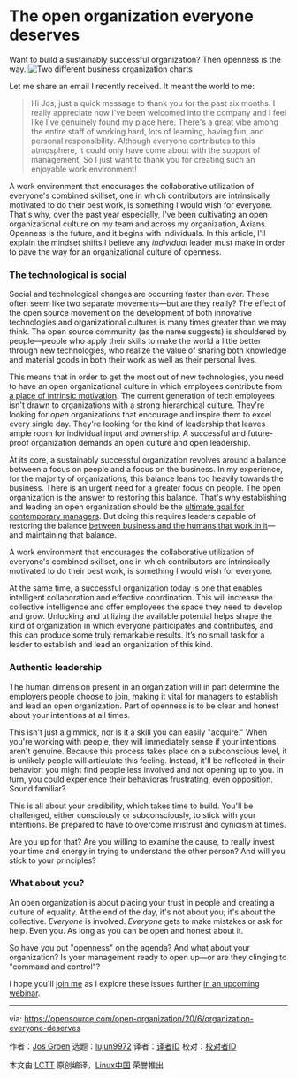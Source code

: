 [#]: collector: (lujun9972)
[#]: translator: ( )
[#]: reviewer: ( )
[#]: publisher: ( )
[#]: url: ( )
[#]: subject: (The open organization everyone deserves)
[#]: via: (https://opensource.com/open-organization/20/6/organization-everyone-deserves)
[#]: author: (Jos Groen https://opensource.com/users/jos-groen)

The open organization everyone deserves
======
Want to build a sustainably successful organization? Then openness is
the way.
![Two different business organization charts][1]

Let me share an email I recently received. It meant the world to me:

> Hi Jos, just a quick message to thank you for the past six months. I really appreciate how I've been welcomed into the company and I feel like I've genuinely found my place here. There's a great vibe among the entire staff of working hard, lots of learning, having fun, and personal responsibility. Although everyone contributes to this atmosphere, it could only have come about with the support of management. So I just want to thank you for creating such an enjoyable work environment!

A work environment that encourages the collaborative utilization of everyone's combined skillset, one in which contributors are intrinsically motivated to do their best work, is something I would wish for everyone. That's why, over the past year especially, I've been cultivating an open organizational culture on my team and across my organization, Axians. Openness is the future, and it begins with individuals. In this article, I'll explain the mindset shifts I believe any _individual_ leader must make in order to pave the way for an organizational culture of openness.

### The technological is social

Social and technological changes are occurring faster than ever. These often seem like two separate movements—but are they really? The effect of the open source movement on the development of both innovative technologies and organizational cultures is many times greater than we may think. The open source community (as the name suggests) is shouldered by people—people who apply their skills to make the world a little better through new technologies, who realize the value of sharing both knowledge and material goods in both their work as well as their personal lives.

This means that in order to get the most out of new technologies, you need to have an open organizational culture in which employees contribute from [a place of intrinsic motivation][2]. The current generation of tech employees isn't drawn to organizations with a strong hierarchical culture. They're looking for _open_ organizations that encourage and inspire them to excel every single day. They're looking for the kind of leadership that leaves ample room for individual input and ownership. A successful and future-proof organization demands an open culture and open leadership.

At its core, a sustainably successful organization revolves around a balance between a focus on people and a focus on the business. In my experience, for the majority of organizations, this balance leans too heavily towards the business. There is an urgent need for a greater focus on people. The open organization is the answer to restoring this balance. That's why establishing and leading an open organization should be the [ultimate goal for contemporary managers][3]. But doing this requires leaders capable of restoring the balance [between business and the humans that work in it][4]—and maintaining that balance.

A work environment that encourages the collaborative utilization of everyone's combined skillset, one in which contributors are intrinsically motivated to do their best work, is something I would wish for everyone.

At the same time, a successful organization today is one that enables intelligent collaboration and effective coordination. This will increase the collective intelligence and offer employees the space they need to develop and grow. Unlocking and utilizing the available potential helps shape the kind of organization in which everyone participates and contributes, and this can produce some truly remarkable results. It’s no small task for a leader to establish and lead an organization of this kind.

### Authentic leadership

The human dimension present in an organization will in part determine the employers people choose to join, making it vital for managers to establish and lead an open organization. Part of openness is to be clear and honest about your intentions at all times.

This isn't just a gimmick, nor is it a skill you can easily "acquire." When you're working with people, they will immediately sense if your intentions aren't genuine. Because this process takes place on a subconscious level, it is unlikely people will articulate this feeling. Instead, it'll be reflected in their behavior: you might find people less involved and not opening up to you. In turn, you could experience their behavioras frustrating, even opposition. Sound familiar?

This is all about your credibility, which takes time to build. You'll be challenged, either consciously or subconsciously, to stick with your intentions. Be prepared to have to overcome mistrust and cynicism at times.

Are you up for that? Are you willing to examine the cause, to really invest your time and energy in trying to understand the other person? And will you stick to your principles?

### What about you?

An open organization is about placing your trust in people and creating a culture of equality. At the end of the day, it's not about you; it's about the collective. _Everyone_ is involved. _Everyone_ gets to make mistakes or ask for help. Even you. As long as you can be open and honest about it.

So have you put "openness" on the agenda? And what about your organization? Is your management ready to open up—or are they clinging to "command and control"?

I hope you'll [join me][5] as I explore these issues further [in an upcoming webinar][6].

--------------------------------------------------------------------------------

via: https://opensource.com/open-organization/20/6/organization-everyone-deserves

作者：[Jos Groen][a]
选题：[lujun9972][b]
译者：[译者ID](https://github.com/译者ID)
校对：[校对者ID](https://github.com/校对者ID)

本文由 [LCTT](https://github.com/LCTT/TranslateProject) 原创编译，[Linux中国](https://linux.cn/) 荣誉推出

[a]: https://opensource.com/users/jos-groen
[b]: https://github.com/lujun9972
[1]: https://opensource.com/sites/default/files/styles/image-full-size/public/lead-images/BUSINESS_crowdvsopen.png?itok=AFjno_8v (Two different business organization charts)
[2]: https://opensource.com/open-organization/18/5/rethink-motivation-engagement
[3]: https://opensource.com/open-organization/20/6/open-management-practices
[4]: https://opensource.com/open-organization/17/7/digital-transformation-people-1
[5]: https://www.linkedin.com/in/josgroen/
[6]: https://www.redhat.com/en/events/webinar/how-to-drive-the-transformation-journey-through-an-open-organization-approach-2020
